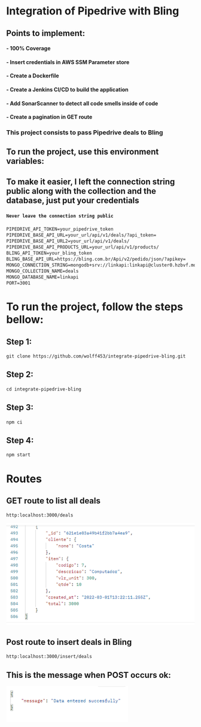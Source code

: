 # Integration of Pipedrive with Bling

## Points to implement:

#### - 100% Coverage
#### - Insert credentials in AWS SSM Parameter store
#### - Create a Dockerfile
#### - Create a Jenkins CI/CD to build the application
#### - Add SonarScanner to detect all code smells inside of code
#### - Create a pagination in GET route

### This project consists to pass Pipedrive deals to Bling

## To run the project, use this environment variables:
## To make it easier, I left the connection string public along with the collection and the database, just put your credentials
#### ```Never leave the connection string public```



```shell
PIPEDRIVE_API_TOKEN=your_pipedrive_token
PIPEDRIVE_BASE_API_URL=your_url/api/v1/deals/?api_token=
PIPEDRIVE_BASE_API_URL2=your_url/api/v1/deals/
PIPEDRIVE_BASE_API_PRODUCTS_URL=your_url/api/v1/products/
BLING_API_TOKEN=your_bling_token
BLING_BASE_API_URL=https://bling.com.br/Api/v2/pedido/json/?apikey=
MONGO_CONNECTION_STRING=mongodb+srv://linkapi:linkapi@cluster0.hzbvf.mongodb.net/test
MONGO_COLLECTION_NAME=deals
MONGO_DATABASE_NAME=linkapi
PORT=3001
```

# To run the project, follow the steps bellow:

## Step 1:

```shell
git clone https://github.com/wolff453/integrate-pipedrive-bling.git
```

## Step 2:

```shell
cd integrate-pipedrive-bling
```

## Step 3:

```shell
npm ci
```

## Step 4:

```shell
npm start
```

# Routes 

## GET route to list all deals 

```shell
http:localhost:3000/deals
```
![result](docs/get.png)

## Post route to insert deals in Bling

```shell
http:localhost:3000/insert/deals
```

## This is the message when POST occurs ok:
![message](docs/post-message.png)
